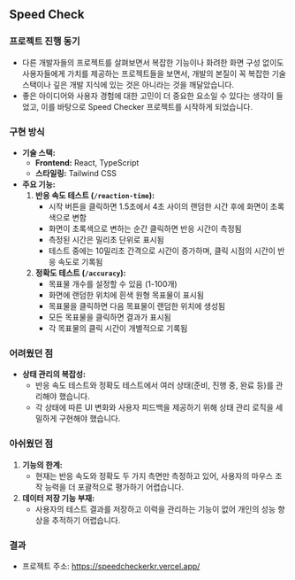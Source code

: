 ## Speed Check

### 프로젝트 진행 동기

- 다른 개발자들의 프로젝트를 살펴보면서 복잡한 기능이나 화려한 화면 구성 없이도 사용자들에게 가치를 제공하는 프로젝트들을 보면서, 개발의 본질이 꼭 복잡한 기술 스택이나 깊은 개발 지식에 있는 것은 아니라는 것을 깨달았습니다.
- 좋은 아이디어와 사용자 경험에 대한 고민이 더 중요한 요소일 수 있다는 생각이 들었고, 이를 바탕으로 Speed Checker 프로젝트를 시작하게 되었습니다.

### 구현 방식

- **기술 스택:**
  - **Frontend:** React, TypeScript
  - **스타일링:** Tailwind CSS
- **주요 기능:**
  1. **반응 속도 테스트 (`/reaction-time`):**
     - 시작 버튼을 클릭하면 1.5초에서 4초 사이의 랜덤한 시간 후에 화면이 초록색으로 변함
     - 화면이 초록색으로 변하는 순간 클릭하면 반응 시간이 측정됨
     - 측정된 시간은 밀리초 단위로 표시됨
     - 테스트 중에는 10밀리초 간격으로 시간이 증가하며, 클릭 시점의 시간이 반응 속도로 기록됨
  2. **정확도 테스트 (`/accuracy`):**
     - 목표물 개수를 설정할 수 있음 (1-100개)
     - 화면에 랜덤한 위치에 흰색 원형 목표물이 표시됨
     - 목표물을 클릭하면 다음 목표물이 랜덤한 위치에 생성됨
     - 모든 목표물을 클릭하면 결과가 표시됨
     - 각 목표물의 클릭 시간이 개별적으로 기록됨

### 어려웠던 점

- **상태 관리의 복잡성:**
  - 반응 속도 테스트와 정확도 테스트에서 여러 상태(준비, 진행 중, 완료 등)를 관리해야 했습니다.
  - 각 상태에 따른 UI 변화와 사용자 피드백을 제공하기 위해 상태 관리 로직을 세밀하게 구현해야 했습니다.

### 아쉬웠던 점

1. **기능의 한계:**
   - 현재는 반응 속도와 정확도 두 가지 측면만 측정하고 있어, 사용자의 마우스 조작 능력을 더 포괄적으로 평가하기 어렵습니다.
2. **데이터 저장 기능 부재:**
   - 사용자의 테스트 결과를 저장하고 이력을 관리하는 기능이 없어 개인의 성능 향상을 추적하기 어렵습니다.

### 결과

- 프로젝트 주소: https://speedcheckerkr.vercel.app/
